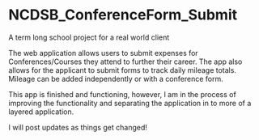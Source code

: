 # NCDSB_ConferenceForm_Submit
A term long school project for a real world client

The web application allows users to submit expenses for Conferences/Courses they attend to further their career. The app also allows for the applicant to submit forms to track daily mileage totals. Mileage can be added independently or with a conference form.

This app is finished and functioning, however, I am in the process of improving the functionality and separating the application in to more of a layered application.

I will post updates as things get changed!
